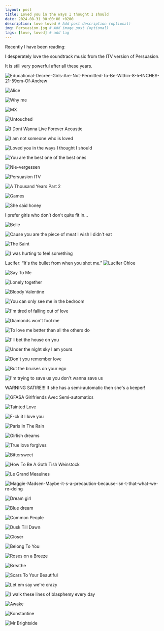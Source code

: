 ```yaml
---
layout: post
title: Loved you in the ways I thought I should
date: 2024-08-31 00:00:00 +0200
description: love loved # Add post description (optional)
img: Persuasion.jpg # Add image post (optional)
tags: [love, loved] # add tag
---
```


Recently I have been reading:

I desperately love the soundtrack music from the ITV version of Persuasion.

It is still very powerful after all these years.

![Educational-Decree-Girls-Are-Not-Permitted-To-Be-Within-8-5-INCHES-21-59cm-Of-Andrew]({{site.baseurl}}/assets/img/Educational-Decree-Girls-Are-Not-Permitted-To-Be-Within-8-5-INCHES-21-59cm-Of-Andrew-Google-Photos.png)

![Alice]({{site.baseurl}}/assets/img/alice.jpg)

![Why me]({{site.baseurl}}/assets/img/Why-me-Because-you-saw-me-when-I-was-invisible-The-Princess-Diaries.png)

![MX]({{site.baseurl}}/assets/img/You-re-so-sweet-Your-smile-your-p-and-your-bones-You-re-on-fire-You-move-me-like-music-with-your-style.png)

![Untouched]({{site.baseurl}}/assets/img/Untouched.png)

![I Dont Wanna Live Forever Acoustic]({{site.baseurl}}/assets/img/I-Don-t-Wanna-Live-Forever-Acoustic.png)

![I am not someone who is loved]({{site.baseurl}}/assets/img/I-am-not-someone-who-is-loved.jpg)

![Loved you in the ways I thought I should]({{site.baseurl}}/assets/img/Loved-you-in-the-only-way-I-knew-Loved-you-in-the-ways-I-thought-I-could.png)

![You are the best one of the best ones]({{site.baseurl}}/assets/img/You-are-the-best-one-of-the-best-ones.png)

![Nie-vergessen]({{site.baseurl}}/assets/img/Nie-vergessen.png)

![Persuasion ITV]({{site.baseurl}}/assets/img/Persuasion-ITV.png)

![A Thousand Years Part 2]({{site.baseurl}}/assets/img/A-Thousand-Years-Part-2.png)

![Games]({{site.baseurl}}/assets/img/Games.jpg)

![She said honey]({{site.baseurl}}/assets/img/She-said-honey-does-this-road-lead-anywhere-Cause-anywhere-is-fine-if-I-m-with-you.png)

I prefer girls who don’t don't quite fit in...

![Belle]({{site.baseurl}}/assets/img/Belle.png)

![Cause you are the piece of meat I wish I didn't eat]({{site.baseurl}}/assets/img/Cause-you-are-the-piece-of-meat-I-wish-I-didn-t-eat.jpg)

![The Saint]({{site.baseurl}}/assets/img/You-re-running-away-from-your-past-and-your-pain-And-yet-you-keep-it-so-close-to-you.png)

![I was hurting to feel something]({{site.baseurl}}/assets/img/The-troubled-times-All-those-years-I-was-hurting-to-feel-something-More-than-life.png)

Lucifer: “It's the bullet from when you shot me.”
![Lucifer Chloe]({{site.baseurl}}/assets/img/lucifer-chloe.jpg)

![Say To Me]({{site.baseurl}}/assets/img/Say-To-Me.png)

![Lonely together]({{site.baseurl}}/assets/img/Lonely-Together-Sofia-Karlberg-acoustic.png)

![Bloody Valentine]({{site.baseurl}}/assets/img/She-touched-me-it-s-permanent-I-m-callin-you-Girlfriend-what-the-f-You-ll-be-my-bloody-valentine-tonight.png)

![You can only see me in the bedroom]({{site.baseurl}}/assets/img/You-can-only-see-me-in-the-bedroom.png)

![I'm tired of falling out of love]({{site.baseurl}}/assets/img/I-m-tired-of-falling-out-of-love-I-m-tired-of-the-rise-and-fall.png)

![Diamonds won't fool me]({{site.baseurl}}/assets/img/Diamonds-won-t-fool-me-cause-I-m-too-far-gone.png)

![To love me better than all the others do]({{site.baseurl}}/assets/img/To-love-me-better-Than-all-the-others-do.png)

![I'll bet the house on you]({{site.baseurl}}/assets/img/I-ll-bet-the-house-on-you-am-I-lucky-or-not.png)

![Under the night sky I am yours]({{site.baseurl}}/assets/img/Under-the-night-sky-I-am-yours-Give-me-a-reason-to-love-you-to-love.png)

![Don't you remember love]({{site.baseurl}}/assets/img/Don-t-you-remember-love-Don-t-you-remember-anything.png)

![But the bruises on your ego]({{site.baseurl}}/assets/img/But-the-bruises-on-your-ego-make-you-go-wild-wild-wild-yeah.png)

![I'm trying to save us you don't wanna save us]({{site.baseurl}}/assets/img/I-m-trying-to-save-us-you-don-t-wanna-save-us.png)


WARNING SATIRE!!! If she has a semi-automatic then she's a keeper!

![GFASA Girlfriends Avec Semi-automatics]({{site.baseurl}}/assets/img/GFASA-Girlfriends-Avec-Semi-automatics.png)

![Tainted Love]({{site.baseurl}}/assets/img/The-love-we-share-seems-to-go-nowhere-This-tainted-love-you-ve-given-I-ll-give-you-all-a-boy-could-give-you.png)

![F-ck it I love you]({{site.baseurl}}/assets/img/F-ck-it-I-love-you-_-The-greatest-Official-Music-Video.png)

![Paris In The Rain]({{site.baseurl}}/assets/img/Girl-when-I-m-not-with-you-All-I-do-is-miss-you.png)

![Girlish dreams]({{site.baseurl}}/assets/img/rosemary-loves-a-blackberry-девичьи-грезы-girlish-dreams.png)

![True love forgives]({{site.baseurl}}/assets/img/Rosemary-Loves-A-Blackberry-True-love-forgives-truizm.png)

![Bittersweet]({{site.baseurl}}/assets/img/Your-arms-around-me-come-undone-Makes-my-heart-beat-like-a-drum.png)

![How To Be A Goth Tish Weinstock]({{site.baseurl}}/assets/img/How-To-Be-A-Goth-Tish-Weinstock.png)

![Le Grand Meaulnes]({{site.baseurl}}/assets/img/Le-Grand-Meaulnes.png)

![Maggie-Madsen-Maybe-it-s-a-precaution-because-isn-t-that-what-we-re-doing]({{site.baseurl}}/assets/img/Maggie-Madsen-Maybe-it-s-a-precaution-because-isn-t-that-what-we-re-doing-The-signal-pattern-is-learning-it-s-EVOLVING-on-its-own-and-you-need-to-move-past-Fourier-transforms-and-start-thinking-quantum-mechanics.png)

![Dream girl]({{site.baseurl}}/assets/img/Dream-girl.png)

![Blue dream]({{site.baseurl}}/assets/img/Don-t-wake-me-up-cause-I-m-in-love-with-all-that-you-are-You-make-me-see-the-truth-in-things-I-think-that-you-are.png)

![Common People]({{site.baseurl}}/assets/img/I-wanna-live-like-common-people-I-wanna-do-whatever-common-people-do-Wanna-sleep-with-common-people-I-wanna-sleep-with-common-people-like-you.png)

![Dusk Till Dawn]({{site.baseurl}}/assets/img/But-you-ll-never-be-alone-I-ll-be-with-you-from-dusk-till-dawn.png)

![Closer]({{site.baseurl}}/assets/img/Hey-I-was-doing-just-fine-before-I-met-you-I-drink-too-much-and-that-s-an-issue-but-I-m-okay.png)

![Belong To You]({{site.baseurl}}/assets/img/Sabrina-Claudio-Belong-To-You-ft-6lack.jpg)

![Roses on a Breeze]({{site.baseurl}}/assets/img/It-s-all-coming-back-It-s-coming-back-You-ll-always-be-the-love-of-my-life.png)

![Breathe]({{site.baseurl}}/assets/img/I-forget-to-when-I-m-with-you-When-I-see-you-I-forget-to-bre-e-athe-I-forget-to.png)

![Scars To Your Beautiful]({{site.baseurl}}/assets/img/There-s-a-hope-that-s-waiting-for-you-in-the-dark-You-should-know-you-re-beautiful-just-the-way-you-are-And-you-don-t-have-to-change-a-thing-the-world-could-change-its-heart.png)


![Let em say we're crazy]({{site.baseurl}}/assets/img/Let-em-say-we-re-crazy-I-don-t-care-about-that-Put-your-hand-in-my-hand-baby-don-t-ever-look-back-Let-the-world-around-us-just-fall-apart-Baby-we-can-make-it-if-we-re-heart-to-heart.png)


![I walk these lines of blasphemy every day]({{site.baseurl}}/assets/img/I-walk-these-lines-of-blasphemy-every-day-and-still-Like-a-bad-star-I-m-falling-faster-down-to-her-She-s-the-only-one-who-knows-what-it-is-to-burn.png)

![Awake]({{site.baseurl}}/assets/img/One-devotion-to-an-empty-moment-Can-you-stay-tonight-Silence-broken-with-words-unspoken-Now-she-s-on-her-knees.png)

![Konstantine]({{site.baseurl}}/assets/img/My-Konstantine-came-walking-down-the-stairs-And-all-that-I-could-do-is-touch-her-long-blonde-hair.png)

![Mr Brightside]({{site.baseurl}}/assets/img/It-started-out-with-a-kiss-how-did-it-end-up-like-this-It-was-only-a-kiss-it-was-only-a-kiss.png)

